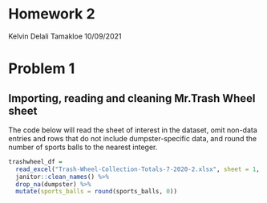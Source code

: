 Homework 2
================
Kelvin Delali Tamakloe
10/09/2021

# Problem 1

## Importing, reading and cleaning Mr.Trash Wheel sheet

The code below will read the sheet of interest in the dataset, omit
non-data entries and rows that do not include dumpster-specific data,
and round the number of sports balls to the nearest integer.

``` r
trashwheel_df = 
  read_excel("Trash-Wheel-Collection-Totals-7-2020-2.xlsx", sheet = 1, range = "A2:N534") %>% 
  janitor::clean_names() %>% 
  drop_na(dumpster) %>% 
  mutate(sports_balls = round(sports_balls, 0))
```
